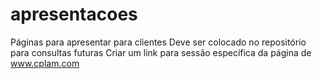 # apresentacoes
Páginas para apresentar para clientes
Deve ser colocado no repositório para consultas futuras
Criar um link para sessão específica da página de www.cplam.com